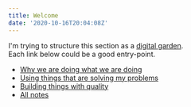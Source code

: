 ```yaml
---
title: Welcome
date: '2020-10-16T20:04:08Z'
---
```


I'm trying to structure this section as a [digital garden](https://dg-webring.netlify.app).\
Each link below could be a good entry-point.

- [Why we are doing what we are doing](./why-we-are-doing-what-we-are-doing.md)
- [Using things that are solving my problems](./using-things.md)
- [Building things with quality](./building-things.md)
- [All notes](/notes/all)
